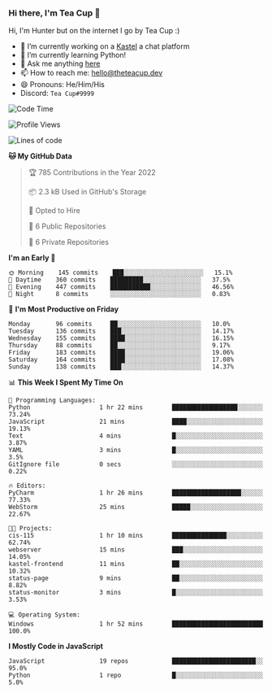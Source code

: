 ### Hi there, I'm Tea Cup 👋 

Hi, I'm Hunter but on the internet I go by Tea Cup :)

- 🔭 I’m currently working on a [Kastel](https://github.com/Kastelll) a chat platform
- 🌱 I’m currently learning Python!
- 💬 Ask me anything [here](https://github.com/TheTeaCup/TheTeaCup/issues)
- 📫 How to reach me: [hello@theteacup.dev](mailto:hello@theteacup.dev)
- 😄 Pronouns: He/Him/His
- Discord: `Tea Cup#9999`

<!--START_SECTION:waka-->
![Code Time](http://img.shields.io/badge/Code%20Time-207%20hrs%2029%20mins-blue)

![Profile Views](http://img.shields.io/badge/Profile%20Views-37-blue)

![Lines of code](https://img.shields.io/badge/From%20Hello%20World%20I%27ve%20Written-69%20Thousand%20lines%20of%20code-blue)

**🐱 My GitHub Data** 

> 🏆 785 Contributions in the Year 2022
 > 
> 📦 2.3 kB Used in GitHub's Storage 
 > 
> 💼 Opted to Hire
 > 
> 📜 6 Public Repositories 
 > 
> 🔑 6 Private Repositories  
 > 
**I'm an Early 🐤** 

```text
🌞 Morning    145 commits    ███░░░░░░░░░░░░░░░░░░░░░░   15.1% 
🌆 Daytime    360 commits    █████████░░░░░░░░░░░░░░░░   37.5% 
🌃 Evening    447 commits    ███████████░░░░░░░░░░░░░░   46.56% 
🌙 Night      8 commits      ░░░░░░░░░░░░░░░░░░░░░░░░░   0.83%

```
📅 **I'm Most Productive on Friday** 

```text
Monday       96 commits     ██░░░░░░░░░░░░░░░░░░░░░░░   10.0% 
Tuesday      136 commits    ███░░░░░░░░░░░░░░░░░░░░░░   14.17% 
Wednesday    155 commits    ████░░░░░░░░░░░░░░░░░░░░░   16.15% 
Thursday     88 commits     ██░░░░░░░░░░░░░░░░░░░░░░░   9.17% 
Friday       183 commits    ████░░░░░░░░░░░░░░░░░░░░░   19.06% 
Saturday     164 commits    ████░░░░░░░░░░░░░░░░░░░░░   17.08% 
Sunday       138 commits    ███░░░░░░░░░░░░░░░░░░░░░░   14.37%

```


📊 **This Week I Spent My Time On** 

```text
💬 Programming Languages: 
Python                   1 hr 22 mins        ██████████████████░░░░░░░   73.24% 
JavaScript               21 mins             ████░░░░░░░░░░░░░░░░░░░░░   19.13% 
Text                     4 mins              █░░░░░░░░░░░░░░░░░░░░░░░░   3.87% 
YAML                     3 mins              █░░░░░░░░░░░░░░░░░░░░░░░░   3.5% 
GitIgnore file           0 secs              ░░░░░░░░░░░░░░░░░░░░░░░░░   0.22%

🔥 Editors: 
PyCharm                  1 hr 26 mins        ███████████████████░░░░░░   77.33% 
WebStorm                 25 mins             █████░░░░░░░░░░░░░░░░░░░░   22.67%

🐱‍💻 Projects: 
cis-115                  1 hr 10 mins        ███████████████░░░░░░░░░░   62.74% 
webserver                15 mins             ███░░░░░░░░░░░░░░░░░░░░░░   14.05% 
kastel-frontend          11 mins             ██░░░░░░░░░░░░░░░░░░░░░░░   10.32% 
status-page              9 mins              ██░░░░░░░░░░░░░░░░░░░░░░░   8.82% 
status-monitor           3 mins              █░░░░░░░░░░░░░░░░░░░░░░░░   3.53%

💻 Operating System: 
Windows                  1 hr 52 mins        █████████████████████████   100.0%

```

**I Mostly Code in JavaScript** 

```text
JavaScript               19 repos            ███████████████████████░░   95.0% 
Python                   1 repo              █░░░░░░░░░░░░░░░░░░░░░░░░   5.0%

```



<!--END_SECTION:waka-->

